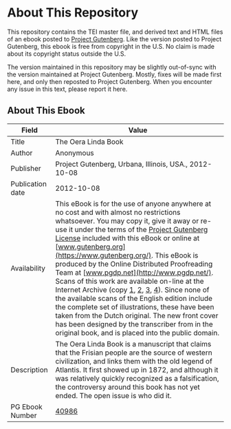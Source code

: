 # About This Repository

This repository contains the TEI master file, and derived text and HTML files of an ebook posted to [Project Gutenberg](https://www.gutenberg.org/). Like the version posted to Project Gutenberg, this ebook is free from copyright in the U.S. No claim is made about its copyright status outside the U.S.

The version maintained in this repository may be slightly out-of-sync with the version maintained at Project Gutenberg. Mostly, fixes will be made first here, and only then reposted to Project Gutenberg. When you encounter any issue in this text, please report it here.

## About This Ebook

| Field | Value |
| ----- | ----- |
| Title | The Oera Linda Book |
| Author | Anonymous |
| Publisher | Project Gutenberg, Urbana, Illinois, USA., 2012-10-08 |
| Publication date | 2012-10-08 |
| Availability | This eBook is for the use of anyone anywhere at no cost and with almost no restrictions whatsoever. You may copy it, give it away or re-use it under the terms of the [Project Gutenberg License](https://www.gutenberg.org/license) included with this eBook or online at [www.gutenberg.org](https://www.gutenberg.org/). This eBook is produced by the Online Distributed Proofreading Team at [www.pgdp.net](http://www.pgdp.net/). Scans of this work are available on-line at the Internet Archive (copy [1](https://archive.org/details/oeralindabookfr00ottegoog), [2](https://archive.org/details/oeralindabookfr01ottegoog), [3](https://archive.org/details/oeralindabookfr00sandgoog), [4](https://archive.org/details/cu31924026591820)). Since none of the available scans of the English edition include the complete set of illustrations, these have been taken from the Dutch original. The new front cover has been designed by the transcriber from in the original book, and is placed into the public domain. |
| Description | The Oera Linda Book is a manuscript that claims that the Frisian people are the source of western civilization, and links them with the old legend of Atlantis. It first showed up in 1872, and although it was relatively quickly recognized as a falsification, the controversy around this book has not yet ended. The open issue is who did it. |
| PG Ebook Number | [40986](https://www.gutenberg.org/ebooks/40986) |
